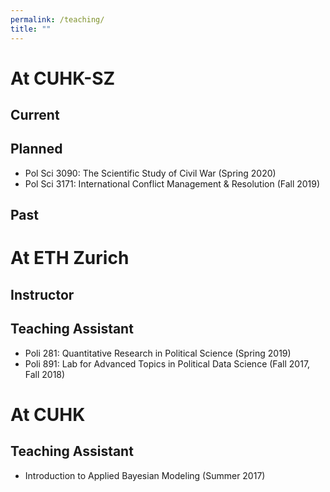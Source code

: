 ```yaml
---
permalink: /teaching/
title: ""
---
```


# At CUHK-SZ

## Current

## Planned
- Pol Sci 3090: The Scientific Study of Civil War (Spring 2020)
- Pol Sci 3171: International Conflict Management & Resolution (Fall 2019)

## Past


# At ETH Zurich

## Instructor

## Teaching Assistant
- Poli 281: Quantitative Research in Political Science (Spring 2019)
- Poli 891: Lab for Advanced Topics in Political Data Science (Fall 2017, Fall 2018)


# At CUHK

## Teaching Assistant
- Introduction to Applied Bayesian Modeling (Summer 2017)

